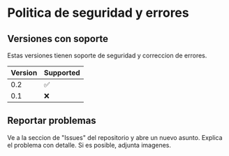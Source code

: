 # Politica de seguridad y errores

## Versiones con soporte

Estas versiones tienen soporte de seguridad y correccion de errores.

| Version | Supported          |
| ------- | ------------------ |
| 0.2   | :white_check_mark: |
| 0.1   | :x:                |

## Reportar problemas

Ve a la seccion de "Issues" del repositorio y abre un nuevo asunto. Explica el problema con detalle. Si es posible, adjunta imagenes.
